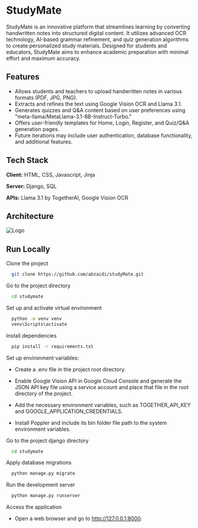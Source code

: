 
# StudyMate

StudyMate is an innovative platform that streamlines learning by converting handwritten notes into structured digital content. It utilizes advanced OCR
technology, AI-based grammar refinement, and quiz generation algorithms to create personalized study materials. Designed for students and educators,
StudyMate aims to enhance academic preparation with minimal effort and
maximum accuracy.




## Features
- Allows students and teachers to upload handwritten notes in various formats (PDF, JPG, PNG).
- Extracts and refines the text using Google Vision OCR and Llama 3.1.
- Generates quizzes and Q&A content based on user preferences using "meta-llama/MetaLlama-3.1-8B-Instruct-Turbo."
- Offers user-friendly templates for Home, Login, Register, and Quiz/Q&A generation pages.
- Future iterations may include user authentication, database functionality, and additional features.



## Tech Stack

**Client:** HTML, CSS, Javascript, Jinja

**Server:** Django, SQL

**APIs:** Llama 3.1 by TogetherAI, Google Vision OCR

## Architecture

![Logo](https://i.imgur.com/366E7jo.png)

## Run Locally

Clone the project

```bash
  git clone https://github.com/abzaidi/studyMate.git
```

Go to the project directory

```bash
  cd studymate
```

Set up and activate virtual environment

```bash
  python -m venv venv
  venv\Scripts\activate
```

Install dependencies

```bash
  pip install -r requirements.txt
```

Set up environment variables:

- Create a .env file in the project root directory.

- Enable Google Vision API in Google Cloud Console and generate the JSON API key file using a service account and place that file in the root directory of the project.

- Add the necessary environment variables, such as TOGETHER_API_KEY and GOOGLE_APPLICATION_CREDENTIALS.

- Install Poppler and include its bin folder file path to the system environment variables.

Go to the project django directory

```bash
  cd studymate
```
Apply database migrations

```bash
  python manage.py migrate
```

Run the development server

```bash
  python manage.py runserver
```

Access the application

- Open a web browser and go to http://127.0.0.1:8000.

